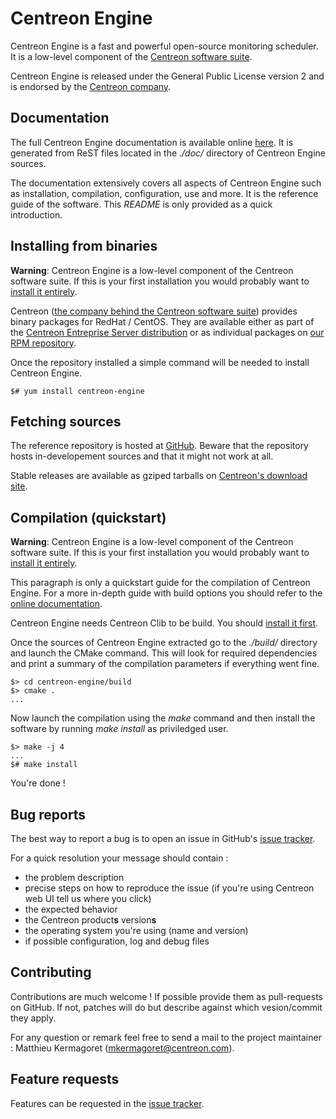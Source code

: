 # Centreon Engine #

Centreon Engine is a fast and powerful open-source monitoring scheduler.
It is a low-level component of the [Centreon software suite](https://www.centreon.com).

Centreon Engine is released under the General Public License version 2
and is endorsed by the [Centreon company](https://www.centreon.com).

## Documentation ##

The full Centreon Engine documentation is available online
[here](http://documentation.centreon.com/docs/centreon-engine/en/). It
is generated from ReST files located in the *./doc/* directory of
Centreon Engine sources.

The documentation extensively covers all aspects of Centreon Engine such
as installation, compilation, configuration, use and more. It is the
reference guide of the software. This *README* is only provided as a
quick introduction.

## Installing from binaries ##

**Warning**: Centreon Engine is a low-level component of the Centreon
software suite. If this is your first installation you would probably
want to [install it entirely](https://documentation.centreon.com/docs/centreon/en/2.6.x/installation/index.html).

Centreon ([the company behind the Centreon software suite](http://www.centreon.com))
provides binary packages for RedHat / CentOS. They are available either
as part of the [Centreon Entreprise Server distribution](https://www.centreon.com/en/products/centreon-enterprise-server/)
or as individual packages on [our RPM repository](https://documentation.centreon.com/docs/centreon/en/2.6.x/installation/from_packages.html).

Once the repository installed a simple command will be needed to install
Centreon Engine.

    $# yum install centreon-engine

## Fetching sources ##

The reference repository is hosted at [GitHub](https://github.com/centreon/centreon-engine).
Beware that the repository hosts in-developement sources and that it
might not work at all.

Stable releases are available as gziped tarballs on [Centreon's download site](https://download.centreon.com).

## Compilation (quickstart) ##

**Warning**: Centreon Engine is a low-level component of the Centreon
software suite. If this is your first installation you would probably
want to [install it entirely](https://documentation.centreon.com/docs/centreon/en/2.6.x/installation/index.html).

This paragraph is only a quickstart guide for the compilation of
Centreon Engine. For a more in-depth guide with build options you should
refer to the [online documentation](https://documentation.centreon.com/docs/centreon-engine/en/latest/installation/index.html#using-sources).

Centreon Engine needs Centreon Clib to be build. You should
[install it first](https://github.com/centreon/centreon-clib).

Once the sources of Centreon Engine extracted go to the *./build/*
directory and launch the CMake command. This will look for required
dependencies and print a summary of the compilation parameters if
everything went fine.

    $> cd centreon-engine/build
    $> cmake .
    ...

Now launch the compilation using the *make* command and then install the
software by running *make install* as priviledged user.

    $> make -j 4
    ...
    $# make install

You're done !

## Bug reports ##

The best way to report a bug is to open an issue in GitHub's
[issue tracker](https://github.com/centreon/centreon-engine/issues/).

For a quick resolution your message should contain :

* the problem description
* precise steps on how to reproduce the issue (if you're using Centreon
  web UI tell us where you click)
* the expected behavior
* the Centreon product**s** version**s**
* the operating system you're using (name and version)
* if possible configuration, log and debug files

## Contributing ##

Contributions are much welcome ! If possible provide them as
pull-requests on GitHub. If not, patches will do but describe against
which vesion/commit they apply.

For any question or remark feel free to send a mail to the project
maintainer : Matthieu Kermagoret (mkermagoret@centreon.com).

## Feature requests ##

Features can be requested in the
[issue tracker](https://github.com/centreon/centreon-engine/issues/).
